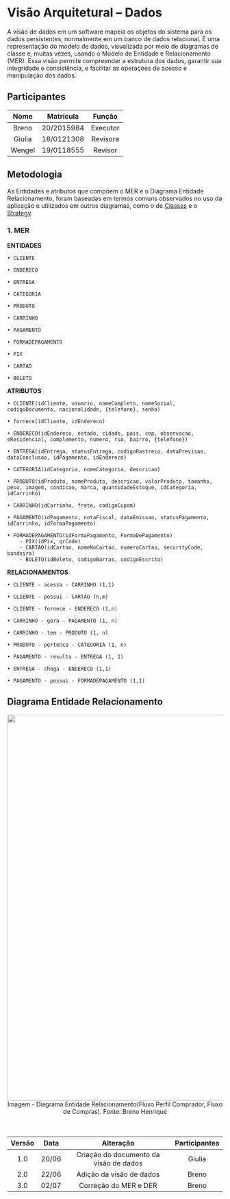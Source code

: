 # Visão Arquitetural – Dados

A visão de dados em um software mapeia os objetos do sistema para os dados persistentes, normalmente em um banco de dados relacional. É uma representação do modelo de dados, visualizada por meio de diagramas de classe e, muitas vezes, usando o Modelo de Entidade e Relacionamento (MER). Essa visão permite compreender a estrutura dos dados, garantir sua integridade e consistência, e facilitar as operações de acesso e manipulação dos dados.

## Participantes

| Nome  | Matrícula  | Função |
| :--:  | :-------:  | :----: |
| Breno | 20/2015984 | Executor |
| Giulia | 18/0121308 | Revisora |
| Wengel | 19/0118555 | Revisor |

## Metodologia

As Entidades e atributos que compõem o MER e o Diagrama Entidade Relacionamento, foram baseadas em termos comuns observados no uso da aplicação e utilizados em outros diagramas, como o de [Classes](/Modelagem/2.1.1.UMLEstaticos.md) e o [Strategy](/PadroesDeProjeto/3.2.1.Strategy.md).

### 1. MER

<b>ENTIDADES</b>

    • CLIENTE

    • ENDERECO

    • ENTREGA

    • CATEGORIA

    • PRODUTO

    • CARRINHO

    • PAGAMENTO

    • FORMADEPAGAMENTO

    • PIX

    • CARTAO

    • BOLETO

<b>ATRIBUTOS</b>

    • CLIENTE(idCliente, usuario, nomeCompleto, nomeSocial, codigoDocumento, nacionalidade, {telefone}, senha)

    • fornece(idCliente, idEndereco)

    • ENDERECO(idEndereco, estado, cidade, pais, cep, observacao, eResidencial, complemento, numero, rua, bairro, {telefone})

    • ENTREGA(idEntrega, statusEntrega, codigoRastreio, dataPrevisao, dataConclusao, idPagamento, idEndereco)

    • CATEGORIA(idCategoria, nomeCategoria, descricao)

    • PRODUTO(idProduto, nomeProduto, descricao, valorProduto, tamanho, peso, imagem, condicao, marca, quantidadeEstoque, idCategoria, idCarrinho)

    • CARRINHO(idCarrinho, frete, codigoCupom)

    • PAGAMENTO(idPagamento, notaFiscal, dataEmissao, statusPagamento, idCarrinho, idFormaPagamento)

    • FORMADEPAGAMENTO(idFormaPagamento, FormaDePagamento)
	    - PIX(idPix, qrCode)
	    - CARTAO(idCartao, nomeNoCartao, numeroCartao, securityCode, bandeira)
	    - BOLETO(idBoleto, codigoBarras, codigoEscrito)

<b>RELACIONAMENTOS</b>

    • CLIENTE - acessa - CARRINHO (1,1)

    • CLIENTE - possui - CARTAO (n,m)

    • CLIENTE - fornece - ENDERECO (1,n)

    • CARRINHO - gera - PAGAMENTO (1, n)

    • CARRINHO - tem - PRODUTO (1, n)

    • PRODUTO - pertence - CATEGORIA (1, n)

    • PAGAMENTO - resulta - ENTREGA (1, 1)

    • ENTREGA - chega - ENDERECO (1,1)

    • PAGAMENTO - possui - FORMADEPAGAMENTO (1,1)


## Diagrama Entidade Relacionamento

<img src="./IMG/VisaoDados/Der.png" width="900" height="">
<figcaption align="center" >Imagem - Diagrama Entidade Relacionamento(Fluxo Perfil Comprador, Fluxo de Compras). Fonte: Breno Henrique </figcaption>
<br><br>

| Versão | Data  |                 Alteração                 |      Participantes       |
| :----: | :---: | :---------------------------------------: | :----------------------: |
|  1.0   | 20/06 |        Criação do documento da visão de dados        | Giulia |
|  2.0   | 22/06 | Adição da visão de dados                             | Breno  |
|  3.0   | 02/07 | Correção do MER e DER                                | Breno  |
